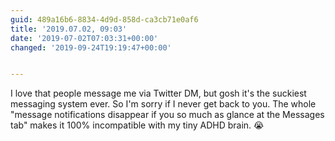 ```yaml
---
guid: 489a16b6-8834-4d9d-858d-ca3cb71e0af6
title: '2019.07.02, 09:03'
date: '2019-07-02T07:03:31+00:00'
changed: '2019-09-24T19:19:47+00:00'


---
```


I love that people message me via Twitter DM, but gosh it's the suckiest messaging system ever. So I'm sorry if I never get back to you. The whole "message notifications disappear if you so much as glance at the Messages tab" makes it 100% incompatible with my tiny ADHD brain. 😭
